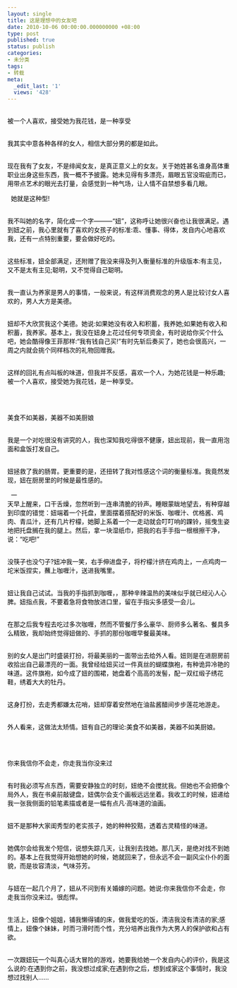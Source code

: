 ```yaml
---
layout: single
title: 这是理想中的女友吧
date: 2010-10-06 00:00:00.000000000 +08:00
type: post
published: true
status: publish
categories:
- 未分类
tags:
- 转载
meta:
  _edit_last: '1'
  views: '428'
---
```

<div>
<div style="text-align: left;">
<div>
<div style="text-align: left;">
<p style="text-align: left;"><span style="color: #808080;"><span style="color: #000000;"> <br />
被一个人喜欢，接受她为我花钱，是一种享受</span></span></p>
<p><span style="color: #808080;"><span style="color: #000000;"> <br />
我其实中意各种各样的女人，相信大部分男的都是如此。</span></span></p>
<p><span style="color: #808080;"><span style="color: #000000;"> <br />
现在我有了女友，不是绯闻女友，是真正意义上的女友。关于她姓甚名谁身高体重职业出身这些东西，我一概不予披露。她未见得有多漂亮，眉眼五官没瑕疵而已，用带点艺术的眼光去打量，会感觉到一种气场，让人情不自禁想多看几眼。</span></span></p>
<p><span style="color: #808080;"><span style="color: #000000;">  她就是这种型!</span></span></p>
<p><span style="color: #808080;"><span style="color: #000000;"> <br />
我不叫她的名字，简化成一个字———“妞”，这称呼让她很兴奋也让我很满足。遇到妞之前，我心里就有了喜欢的女孩子的标准:乖、懂事、得体，发自内心地喜欢我，还有一点特别重要，要会做好吃的。</span></span></p>
<p><span style="color: #808080;"><span style="color: #000000;"> <br />
这些标准，妞全部满足，还附赠了我没来得及列入衡量标准的升级版本:有主见，又不是太有主见;聪明，又不觉得自己聪明。<br />
</span></span></p>
<p><span style="color: #808080;"><span style="color: #000000;"> <br />
我一直认为养家是男人的事情，一般来说，有这样消费观念的男人是比较讨女人喜欢的，男人大方是美德。</span></span></p>
<p><span style="color: #808080;"><span style="color: #000000;"> <br />
妞却不大欣赏我这个美德。她说:如果她没有收入和积蓄，我养她;如果她有收入和积蓄，我养家。基本上，我没在妞身上花过任何专项资金，有时说给你买个什么吧，她会酷得像王菲那样:“我有钱自己买!”有时先斩后奏买了，她也会很高兴，一周之内就会挑个同样档次的礼物回赠我。</span></span></p>
<p><span style="color: #808080;"><span style="color: #000000;"> <br />
这样的回礼有点叫板的味道，但我并不反感，喜欢一个人，为她花钱是一种乐趣;被一个人喜欢，接受她为我花钱，是一种享受。</span></span></p>
<p><span style="color: #808080;"><span style="color: #000000;"> </span></span></p>
<p><span style="color: #808080;"><span style="color: #000000;">                                 <br />
美食不如美器，美器不如美厨娘</span></span></p>
<p><span style="color: #808080;"><span style="color: #000000;"> <br />
我是一个对吃很没有讲究的人，我也深知我吃得很不健康，妞出现前，我一直用泡面和盒饭打发自己。</span></span></p>
<p><span style="color: #808080;"><span style="color: #000000;"> <br />
妞拯救了我的肠胃。更重要的是，还扭转了我对性感这个词的衡量标准。我竟然发现，妞在厨房里的时候是最性感的。</span></span></p>
<p><span style="color: #808080;"><span style="color: #000000;">  一<br />
天早上醒来，口干舌燥，忽然听到一连串清脆的铃声。睡眼蒙眬地望去，有种穿越到印度的错觉：妞端着一个托盘，里面摆着搭配好的米饭、咖喱汁、优格酱、鸡<br />
肉、青瓜汁，还有几片柠檬，她脚上系着一个一走动就会叮叮响的踝铃，摇曳生姿地把托盘搁在我的腿上。然后，拿一块湿纸巾，把我的右手手指一根根擦干净，<br />
说：“吃吧!”</span></span></p>
<p><span style="color: #808080;"><span style="color: #000000;"> <br />
没筷子也没勺子?妞冲我一笑，右手伸进盘子，将柠檬汁挤在鸡肉上，一点鸡肉一坨米饭捏实，蘸上咖喱汁，送进我嘴里。</span></span></p>
<p><span style="color: #808080;"><span style="color: #000000;"> <br />
妞让我自己试试。当我的手指抓到咖喱，，那种辛辣温热的美味似乎就已经沁人心脾。妞指点我，不要着急将食物放进口里，留在手指尖多感受一会儿。</span></span></p>
<p><span style="color: #808080;"><span style="color: #000000;"> <br />
在那之后我专程去吃过多次咖喱，然而不管餐厅多么豪华、厨师多么著名、餐具多么精致，我却始终觉得妞做的、手抓的那份咖喱早餐最美味。</span></span></p>
<p><span style="color: #808080;"><span style="color: #000000;"> <br />
别的女人是出门时盛装打扮，将最美丽的一面带出去给外人看。妞则是在进厨房前收拾出自己最漂亮的一面。我曾经给妞买过一件真丝的蝴蝶旗袍，有种诡异冷艳的味道。这件旗袍，如今成了妞的围裙，她盘着个高高的发髻，配一双红缎子绣花鞋，绣着大大的牡丹。</span></span></p>
<p><span style="color: #808080;"><span style="color: #000000;"> <br />
这身打扮，去走秀都嫌太花哨，妞却穿着安然地在油盐酱醋间步步莲花地游走。</span></span></p>
<p><span style="color: #808080;"><span style="color: #000000;"> <br />
外人看来，这做法太矫情。妞有自己的理论:美食不如美器，美器不如美厨娘。</span></span></p>
<p><span style="color: #808080;"><span style="color: #000000;"> </span></span></p>
<p><span style="color: #808080;"><span style="color: #000000;">                                     <br />
你来我信你不会走，你走我当你没来过</span></span></p>
<p><span style="color: #808080;"><span style="color: #000000;"> <br />
有时我必须写点东西，需要安静独立的时刻，妞绝不会搅扰我。但她也不会把像个局外人，我在书桌前敲键盘，妞偶尔会支个画板远远坐着。我收工的时候，妞递给我一张我侧面的铅笔素描或者是一幅有点凡·高味道的油画。</span></span></p>
<p><span style="color: #808080;"><span style="color: #000000;"> <br />
妞不是那种大家闺秀型的老实孩子，她的种种狡黠，透着古灵精怪的味道。</span></span></p>
<p><span style="color: #808080;"><span style="color: #000000;"> <br />
她偶尔会给我发个短信，说想失踪几天，让我别去找她。那几天，是绝对找不到她的。基本上在我觉得开始想她的时候，她就回来了，但永远不会一副风尘仆仆的面貌，而是妆容清淡，气味芬芳。</span></span></p>
<p><span style="color: #808080;"><span style="color: #000000;"> <br />
与妞在一起几个月了，妞从不问到有关婚嫁的问题。她说:你来我信你不会走，你走我当你没来过。很彪悍。</span></span></p>
<p><span style="color: #808080;"><span style="color: #000000;"> <br />
生活上，妞像个姐姐，铺我懒得铺的床，做我爱吃的饭，清洁我没有清洁的家;感情上，妞像个妹妹，时而刁滑时而个性，充分培养出我作为大男人的保护欲和占有欲。</span></span></p>
<p><span style="color: #808080;"><span style="color: #000000;"> <br />
一次跟妞玩一个叫真心话大冒险的游戏，她要我给她一个发自内心的评价，我是这么说的:在遇到你之前，我没想过成家;在遇到你之后，想到成家这个事情时，我没想过找别人……</span></span></p>
</div>
</div>
</div>
</div>
